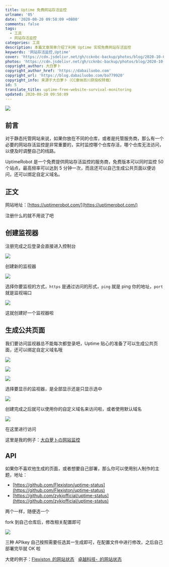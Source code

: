 ```yaml
---
title: Uptime 免费网站存活监控
urlname: '05'
date: '2020-08-20 09:58:09 +0800'
comments: false
tags:
  - 工具
  - 网站存活监控
categories: 工具
description: 本篇文章简单介绍了利用 Uptime 实现免费网站存活监控
keywords: '网站存活监控,Uptime'
cover: 'https://cdn.jsdelivr.net/gh/ccknbc-backup/photos/blog/2020-10-05~11_19_11.webp'
photos: 'https://cdn.jsdelivr.net/gh/ccknbc-backup/photos/blog/2020-10-05~11_19_11.webp'
copyright_author: 大白萝卜
copyright_author_href: 'https://dabailuobo.com'
copyright_url: 'https://blog.dabailuobo.com/ba779920'
copyright_info: 来源于大白萝卜（CC康纳百川获授权转载）
id: 5
translate_title: uptime-free-website-survival-monitoring
updated: 2020-08-20 09:58:09
---
```


![](https://cdn.jsdelivr.net/gh/laugh0608/CDN/img/20200820100301.png#height=633&id=EaR2t&originHeight=633&originWidth=1341&originalType=binary&status=done&style=none&width=1341)

## 前言

对于静态托管网站来说，如果你放在不同的仓库，或者是托管服务商，那么有一个必要的网站存活监控是非常重要的，实时监控哪个仓库存活，哪个仓库无法访问，以便及时调整自己的线路。

UptimeRobot 是一个免费提供网站存活监控的服务商，免费版本可以同时监控 50 个站点，最高频率可以达到 5 分钟一次，而且还可以自己生成公共页面以便访问，还可以绑定自定义域名。

## 正文

网站地址：[https://uptimerobot.com/](https://uptimerobot.com/)

注册什么的就不用说了吧

## 创建监视器

注册完成之后登录会直接进入控制台

![](https://cdn.jsdelivr.net/gh/laugh0608/CDN/img/20200820104637.png#height=631&id=PAyAO&originHeight=631&originWidth=1343&originalType=binary&status=done&style=none&width=1343)

创建新的监视器

![](https://cdn.jsdelivr.net/gh/laugh0608/CDN/img/20200820104721.png#height=499&id=XndR7&originHeight=499&originWidth=808&originalType=binary&status=done&style=none&width=808)

选择你要监视的方式，`https` 是通过访问的形式，`ping` 就是 ping 你的地址，`port` 就是监视端口

![](https://cdn.jsdelivr.net/gh/laugh0608/CDN/img/20200820105159.jpg#height=623&id=IHlIy&originHeight=623&originWidth=788&originalType=binary&status=done&style=none&width=788)

这就创建好一个监视器啦

## 生成公共页面

我们要访问监视器总不能每次都登录吧，Uptime 贴心的准备了可以生成公共页面，还可以绑定自定义域名哦

![](https://cdn.jsdelivr.net/gh/laugh0608/CDN/img/20200820105358.png#height=456&id=VlheG&originHeight=456&originWidth=1144&originalType=binary&status=done&style=none&width=1144)

![](https://cdn.jsdelivr.net/gh/laugh0608/CDN/img/20200820105432.png#height=155&id=Aneak&originHeight=155&originWidth=767&originalType=binary&status=done&style=none&width=767)

![](https://cdn.jsdelivr.net/gh/laugh0608/CDN/img/20200820105544.png#height=269&id=PqV7E&originHeight=269&originWidth=536&originalType=binary&status=done&style=none&width=536)

选择要显示的监视器，是全部显示还是只显示选中

![](https://cdn.jsdelivr.net/gh/laugh0608/CDN/img/20200820105833.png#height=621&id=aKuiD&originHeight=621&originWidth=516&originalType=binary&status=done&style=none&width=516)

创建完成之后就可以使用你的自定义域名来访问啦，或者使用默认域名

![](https://cdn.jsdelivr.net/gh/laugh0608/CDN/img/20200820105936.png#height=283&id=OFtky&originHeight=283&originWidth=734&originalType=binary&status=done&style=none&width=734)

在这里进行访问

这里是我的例子：[大白萝卜の网站监控](https://status.dabailuobo.com/)

## API

如果你不喜欢他生成的页面，或者想要自己部署，那么你可以使用别人制作的主题，地址：

- [https://github.com/Flexiston/uptime-status](https://github.com/Flexiston/uptime-status)
- [https://github.com/zykjofficial/uptime-status](https://github.com/zykjofficial/uptime-status)

两个一样，随便选一个

fork 到自己仓库后，修改相关配置即可

![](https://cdn.jsdelivr.net/gh/laugh0608/CDN/img/20200820110242.png#height=383&id=Hhnem&originHeight=383&originWidth=738&originalType=binary&status=done&style=none&width=738)

三种 APIkey 自己按照需要任选其一生成即可，在配置文件中进行修改，之后自己部署完毕就 OK 啦

大佬的例子：[Flexiston  的网站状态](https://status.flexiston.com/)   [卓越科技-  的网站状态](https://status.zykjofficial.top/)
